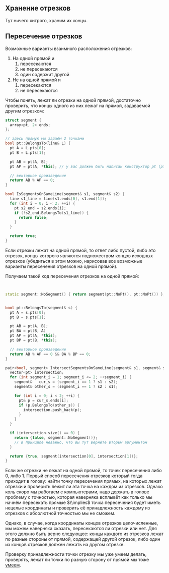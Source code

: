 ## Хранение отрезков

Тут ничего хитрого, храним их концы.

## Пересечение отрезков

Возможные варианты взаимного расположения отрезков:

1.  На одной прямой и
    1.  пересекаются
    2.  не пересекаются
    3.  один содержит другой
2.  Не на одной прямой и
    1.  пересекаются
    2.  не пересекаются

Чтобы понять, лежат ли отрезки на одной прямой, достаточно проверить,
что концы одного из них лежат на прямой, задаваемой другим отрезком:

``` C++
struct segment {
  array<pt, 2> ends;
};

// здесь прямую мы задаём 2 точками
bool pt::BelongsTo(line& L) {
  pt A = L.pts[0];
  pt B = L.pts[1];

  pt AB = pt(A, B);
  pt AP = pt(A, *this); // у вас должен быть написан конструктор pt (pt&, pt&)

  // векторное произведение
  return AB % AP == 0;
}

bool IsSegmentsOnSameLine(segment& s1, segment& s2) {
  line s1_line = line(s1.ends[0], s1.end[1]);
  for (int i = 0; i < 2; ++i) {
    pt s2_end = s2.ends[i];
    if (!s2_end.BelongsTo(s1_line)) {
      return false;
    }
  }

  return true;
}
```

Если отрезки лежат на одной прямой, то ответ либо пустой, либо это
отрезок, концы которого являются подножеством концов исходных
отрезков (убедиться в этом можно, нарисовав все возможные варианты
пересечения отрезков на одной прямой).

Получаем такой код пересечения отрезков на одной прямой:

``` C++


static segment::NoSegment() { return segment(pt::NoPt(), pt::NoPt()) };


bool pt::BelongsTo(segment& s) {
  pt A = s.pts[0];
  pt B = s.pts[1];

  pt AB = pt(A, B);
  pt BA = pt(B, A)
  pt AP = pt(A, *this);
  pt BP = pt(B, *this);

  // векторное произведение
  return AB % AP == 0 && BA % BP == 0;
}

pair<bool, segment> IntersectSegmentsOnSameLine(segment& s1, segment& s2) {
  vector<pt> intersection;
  for (int segment_i = 1; segment_i <= 2; ++segment_i) {
    segment&   cur_s = (segment_i == 1 ? s1 : s2);
    segment& other_s = (segment_i == 1 ? s2 : s1);

    for (int i = 0; i < 2; ++i) {
      pt& p = cur_s.ends[i];
      if (p.BelongsTo(other_s)) {
        intersection.push_back(p);
      }
    }
  }

  if (intersection.size() == 0) {
    return {false, segment::NoSegment()};
    // в принципе неважно, что вы тут вернёте вторым аргументом
  }

  return {true, segment(intersection[0], intersection[1])};
}
```

Если же отрезки не лежат на одной прямой, то точек пересечения либо 0,
либо 1. Первый способ пересечения отрезков который тогда приходит в
голову: найти точку пересечения прямых, на которых лежат отрезки и
проверить лежит ли эта точка на каждом из отрезков. Однако коль скоро
мы работаем с компьютерами, надо держать в голове проблему с точностью,
которая наверняка всплывёт как только мы начнём пересекать прямые
$\\implies$ точка пересечения будет иметь нецелые координаты и проверить
её принадлежность каждому из отрезков с абсолютной точностью мы не
сможем.

Однако, в случае, когда координаты концов отрезков целочисленные, мы
можем наверняка сказать, пересекаются ли отрезки или нет. Для этого
должно быть верно следующее: концы каждого из отрезков лежат по разные
стороны от прямой, содержащей другой отрезок, либо один из концов
отрезков должен лежать на другом отрезке.

Проверку принадлежности точки отрезку мы уже умеем делать, проверять,
лежат ли точки по разную сторону от прямой мы тоже
[умеем](Прямые#Лежат_ли_точки_по_разную_сторону_от_прямой? "wikilink").